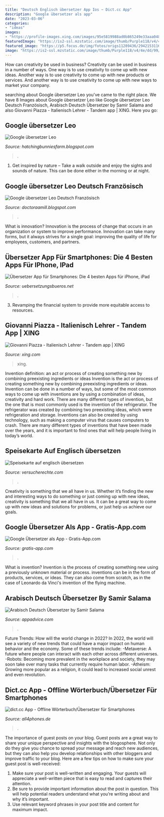 ```yaml
---
title: "Deutsch Englisch übersetzer App Ios ~ Dict.cc App"
description: "Google übersetzer als app"
date: "2023-03-06"
categories:
- "ideas"
images:
- "https://profile-images.xing.com/images/95e5819988ad0b865249e33aaa048057-2/giovanni-piazza.1024x1024.jpg"
featuredImage: "https://is2-ssl.mzstatic.com/image/thumb/Purple118/v4/4e/dd/99/4edd9981-483e-4726-8c18-2800c967d22d/pr_source.png/750x750bb.jpeg"
featured_image: "https://p5.focus.de/img/fotos/origs11289436/2942153116-w800-h228-o-q75-p5/2019-10-29-16-39-08-so-nutzt-man-google-translate-wirklich.jpg"
image: "https://is2-ssl.mzstatic.com/image/thumb/Purple118/v4/4e/dd/99/4edd9981-483e-4726-8c18-2800c967d22d/pr_source.png/750x750bb.jpeg"
---
```



How can creativity be used in business?
Creativity can be used in business in a number of ways. One way is to use creativity to come up with new ideas. Another way is to use creativity to come up with new products or services. And another way is to use creativity to come up with new ways to market your company.

	

		
searching about Google übersetzer Leo you've came to the right place. We have 8 Images about Google übersetzer Leo like Google übersetzer Leo Deutsch Französisch, Arabisch Deutsch Übersetzer by Samir Salama and also Giovanni Piazza - Italienisch Lehrer - Tandem app | XING. Here you go:
		
    
## Google übersetzer Leo

<img loading=lazy src="https://www.turn-on.de/media/cache/article_image_slider/media/cms/2017/02/Leo.jpg?313520" onerror="this.onerror=null;this.src='https://tse3.mm.bing.net/th?id=OIP.0X-HrxZ0681uqjRBn-8_2QHaFj&amp;pid=15.1';" alt="Google übersetzer Leo">

_Source: hatchingbunniesfarm.blogspot.com_

>. 

	

1. Get inspired by nature – Take a walk outside and enjoy the sights and sounds of nature. This can be done either in the morning or at night.

    
## Google übersetzer Leo Deutsch Französisch

<img loading=lazy src="https://p5.focus.de/img/fotos/origs11289436/2942153116-w800-h228-o-q75-p5/2019-10-29-16-39-08-so-nutzt-man-google-translate-wirklich.jpg" onerror="this.onerror=null;this.src='https://tse2.mm.bing.net/th?id=OIP.pa4eUyKdil1qTO_hzJ7xjAHaCH&amp;pid=15.1';" alt="Google übersetzer Leo Deutsch Französisch">

_Source: doctoraamill.blogspot.com_

>. 

	

What is innovation?
Innovation is the process of change that occurs in an organization or system to improve performance. Innovation can take many forms, but it always strives for a single goal: improving the quality of life for employees, customers, and partners.

    
## Übersetzer App Für Smartphones: Die 4 Besten Apps Für IPhone, IPad

<img loading=lazy src="https://www.uebersetzungsbueros.net/wp-content/uploads/2019/11/leo-woerterbuch-app-logo.png" onerror="this.onerror=null;this.src='https://tse4.mm.bing.net/th?id=OIP.3TrZG-RwYPUHcbz8wfT5QgAAAA&amp;pid=15.1';" alt="Übersetzer App für Smartphones: Die 4 besten Apps für iPhone, iPad">

_Source: uebersetzungsbueros.net_

>. 

	

3. Revamping the financial system to provide more equitable access to resources. 

    
## Giovanni Piazza - Italienisch Lehrer - Tandem App | XING

<img loading=lazy src="https://profile-images.xing.com/images/95e5819988ad0b865249e33aaa048057-2/giovanni-piazza.1024x1024.jpg" onerror="this.onerror=null;this.src='https://tse1.mm.bing.net/th?id=OIP.a08jsmhLSGgRu8vF5eJUvQHaHa&amp;pid=15.1';" alt="Giovanni Piazza - Italienisch Lehrer - Tandem app | XING">

_Source: xing.com_

>xing. 

	

Invention definition: an act or process of creating something new by combining preexisting ingredients or ideas
Invention is the act or process of creating something new by combining preexisting ingredients or ideas. Invention can be done in a number of ways, but some of the most common ways to come up with inventions are by using a combination of ideas, creativity and hard work. There are many different types of invention, but the one that is most commonly used is the invention of the refrigerator. The refrigerator was created by combining two preexisting ideas, which were refrigeration and storage. Inventions can also be created by using technology, such as making a computer virus that causes computers to crash. There are many different types of inventions that have been made over the years, and it is important to find ones that will help people living in today’s world.

    
## Speisekarte Auf Englisch übersetzen

<img loading=lazy src="https://versucherechte.com/bflw/dF2szVNRvsBr3F6-7Ase0AHaL4.jpg" onerror="this.onerror=null;this.src='https://tse4.mm.bing.net/th?id=OIP.zIxKF2WyB8_E56WXzC46_gAAAA&amp;pid=15.1';" alt="Speisekarte auf englisch übersetzen">

_Source: versucherechte.com_

>. 

	

Creativity is something that we all have in us. Whether it’s finding the new and interesting ways to do something or just coming up with new ideas, creativity is something that we all have in us. It can be a great way to come up with new ideas and solutions for problems, or just help us achieve our goals.

    
## Google Übersetzer Als App - Gratis-App.com

<img loading=lazy src="https://gratis-app.com/images/seb_grp/stores/screenshots/2336/_thumb3/Google_Translate_iphone1.jpg" onerror="this.onerror=null;this.src='https://tse3.mm.bing.net/th?id=OIP.y_QDy0p9IRnsfakZO9iAtwAAAA&amp;pid=15.1';" alt="Google Übersetzer als App - Gratis-App.com">

_Source: gratis-app.com_

>. 

	

What is invention?
Invention is the process of creating something new using a previously unknown material or process. inventions can be in the form of products, services, or ideas. They can also come from scratch, as in the case of Leonardo da Vinci's invention of the flying machine.

    
## Arabisch Deutsch Übersetzer By Samir Salama

<img loading=lazy src="https://is2-ssl.mzstatic.com/image/thumb/Purple118/v4/4e/dd/99/4edd9981-483e-4726-8c18-2800c967d22d/pr_source.png/750x750bb.jpeg" onerror="this.onerror=null;this.src='https://tse4.mm.bing.net/th?id=OIP.ITd1CT4cGdDBOeWufQZgtAAAAA&amp;pid=15.1';" alt="Arabisch Deutsch Übersetzer by Samir Salama">

_Source: appadvice.com_

>. 

	

Future Trends: How will the world change in 2022?
In 2022, the world will see a variety of new trends that could have a major impact on human behavior and the economy. Some of these trends include: 
-Metaverse: A future where people can interact with each other across different universes. 
-Robots: Becoming more prevalent in the workplace and society, they may soon take over many tasks that currently require human labor. 
-Atheism: Growing more popular as a religion, it could lead to increased social unrest and even revolution.

    
## Dict.cc App - Offline Wörterbuch/Übersetzer Für Smartphones

<img loading=lazy src="https://all4phones.de/content/attachments/49835d1395407276-dict-cc-app.jpg.html" onerror="this.onerror=null;this.src='https://tse3.mm.bing.net/th?id=OIP.9lbXhXEkLt8zSNs3Yp8GMAHaFY&amp;pid=15.1';" alt="dict.cc App - Offline Wörterbuch/Übersetzer für Smartphones">

_Source: all4phones.de_

>. 

	

The importance of guest posts on your blog.
Guest posts are a great way to share your unique perspective and insights with the blogosphere. Not only do they give you chance to spread your message and reach new audiences, but they can also help you develop relationships with other bloggers and improve traffic to your blog. Here are a few tips on how to make sure your guest post is well-received: 
1. Make sure your post is well-written and engaging. Your guests will appreciate a well-written piece that is easy to read and captures their attention. 
2. Be sure to provide important information about the post in question. This will help potential readers understand what you’re writing about and why it’s important. 
3. Use relevant keyword phrases in your post title and content for maximum impact.

